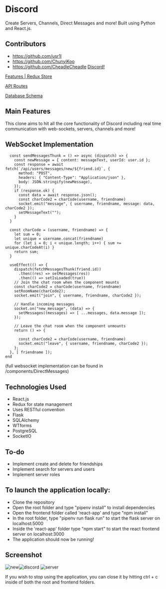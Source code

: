 # Discord

Create Servers, Channels, Direct Messages and more! Built using Python and React.js.
## Contributors
* https://github.com/usr1l
* https://github.com/ChunyiKoo
* https://github.com/CheadleCheadle
[Discord!][live]

[Features | Redux Store][wiki-features]

[API Routes][wiki-routes]

[Database Schema][wiki-db-schema]

[live]: https://discord-wa36.onrender.com
[wiki-routes]:https://github.com/CheadleCheadle/Discord/wiki/API-Routes
[wiki-features]:https://github.com/CheadleCheadle/Discord/wiki/Redux-Store-Shape-&-Feature-List
[wiki-db-schema]:https://github.com/CheadleCheadle/Discord/wiki/Database-Design

## Main Features

This clone aims to hit all the core functionality of Discord including real time communication with web-sockets, servers, channels and more!

## WebSocket Implementation
```
  const sendMessagesThunk = () => async (dispatch) => {
    const newMessage = { content: messageText, userId: user.id };
    const response = await fetch(`/api/users/messages/new/${friend.id}`, {
      method: "POST",
      headers: { "Content-Type": "Application/json" },
      body: JSON.stringify(newMessage),
    });
    if (response.ok) {
      const data = await response.json();
      const charCode2 = charCode(username, friendname)
      socket.emit("message", { username, friendname, message: data, charCode2 });
      setMessageText("");
    }
  }

  const charCode = (username, friendname) => {
    let sum = 0;
    let unique = username.concat(friendname)
    for (let i = 0; i < unique.length; i++) { sum += unique.charCodeAt(i) }
    return sum;
  }

  useEffect(() => {
    dispatch(fetchMessagesThunk(friend.id))
      .then((res) => setMessages(res))
      .then(() => setIsLoaded(true))
    // Join the chat room when the component mounts
    const charCode2 = charCode(username, friendname)
    setRoomName(charCode2);
    socket.emit("join", { username, friendname, charCode2 });

    // Handle incoming messages
    socket.on("new_message", (data) => {
      setMessages((messages) => [ ...messages, data.message ]);
    });

    // Leave the chat room when the component unmounts
    return () => {

      const charCode2 = charCode(username, friendname)
      socket.emit("leave", { username, friendname, charCode2 });
    };
  }, [ friendname ]);
end
```
(full websocket implementation can be found in /components/DirectMessages)

## Technologies Used

-  React.js
-  Redux for state management
-  Uses RESTful convention
-  Flask
-  SQLAlchemy
-  WTforms
-  PostgreSQL
-  SocketIO

## To-do
 * Implement create and delete for friendships
 * Implement search for servers and users
 * Implement server roles
 
 ## To launch the application locally:
 * Clone the repository
 * Open the root folder and type "pipenv install" to install dependencies
 * Open the frontend folder called 'react-app' and type "npm install"
 * In the root folder, type "pipenv run flask run" to start the flask server on localhost:5000
 * Inside the 'react-app' folder type "npm start" to start the react frontend server on localhost:3000
 * The application should now be running!
## Screenshot
![new](https://user-images.githubusercontent.com/108553712/232428796-732b1da7-079c-4595-8e2c-e3b27355d90c.PNG)![discord](https://github.com/CheadleCheadle/Discord/assets/108553712/ec392f80-6471-4698-a0a3-b4d353e40d82)
![server](https://github.com/CheadleCheadle/Discord/assets/108553712/9605b29f-d0cc-471b-9056-32ae05f0617c)

If you wish to stop using the application, you can close it by hitting ctrl + c inside of both the root and frontend folders.
